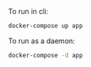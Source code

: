 To run in cli:

```bash
docker-compose up app
```

To run as a daemon:

```bash
docker-compose -d app
```